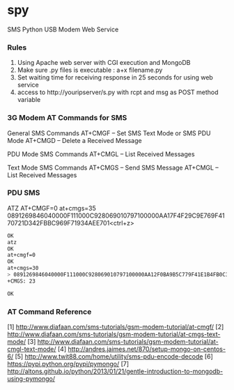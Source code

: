 # spy
SMS Python USB Modem Web Service

### Rules
 1. Using Apache web server with CGI execution and MongoDB
 2. Make sure .py files is executable : a+x filename.py
 3. Set waiting time for receiving response in 25 seconds for using web service
 4. access to http://youripserver/s.py with rcpt and msg as POST method variable


### 3G Modem AT Commands for SMS
General SMS Commands
AT+CMGF – Set SMS Text Mode or SMS PDU Mode
AT+CMGD – Delete a Received Message

PDU Mode SMS Commands
AT+CMGL – List Received Messages

Text Mode SMS Commands
AT+CMGS – Send SMS Message
AT+CMGL – List Received Messages

### PDU SMS
ATZ<ENTER>
AT+CMGF=0<ENTER>
at+cmgs=35<ENTER>
0891269846040000F111000C928069010797100000AA17F4F29C9E769F4170721D342FBBC969F71934AEE701<ctrl+z>
```sh
OK                                                                     
atz                                                                    
OK
at+cmgf=0
OK
at+cmgs=30
> 0891269846040000F111000C928069010797100000AA12F0BA9B5C779F41E1B4FB0C3A97D9753A
+CMGS: 23

OK
```

### AT Command Reference
 [1] http://www.diafaan.com/sms-tutorials/gsm-modem-tutorial/at-cmgf/
 [2] http://www.diafaan.com/sms-tutorials/gsm-modem-tutorial/at-cmgs-text-mode/
 [3] http://www.diafaan.com/sms-tutorials/gsm-modem-tutorial/at-cmgl-text-mode/
 [4] http://andres.jaimes.net/870/setup-mongo-on-centos-6/
 [5] http://www.twit88.com/home/utility/sms-pdu-encode-decode
 [6] https://pypi.python.org/pypi/pymongo/
 [7] http://altons.github.io/python/2013/01/21/gentle-introduction-to-mongodb-using-pymongo/
